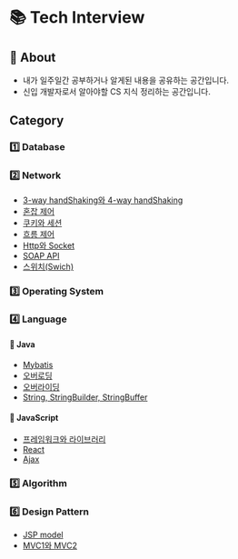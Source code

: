 # 📚 Tech Interview

## 🧩 About
- 내가 일주일간 공부하거나 알게된 내용을 공유하는 공간입니다.
- 신입 개발자로서 알아야할 CS 지식 정리하는 공간입니다.

## Category

### 1️⃣ Database

### 2️⃣ Network
- [3-way handShaking와 4-way handShaking](https://github.com/JegalEun/Dev-Docs/blob/master/Dev-Docs/Network/3-way%20handShaking%20%26%204-way%20handShaking.md)
- [혼잡 제어](https://github.com/JegalEun/Dev-Docs/blob/master/Dev-Docs/Network/Congestion%20control.md)
- [쿠키와 세션](https://github.com/JegalEun/Dev-Docs/blob/master/Dev-Docs/Network/Cookie%20vs%20Session.md)
- [흐름 제어](https://github.com/JegalEun/Dev-Docs/blob/master/Dev-Docs/Network/Flow%20control.md)
- [Http와 Socket](https://github.com/JegalEun/Dev-Docs/blob/master/Dev-Docs/Network/Http%20vs%20Socket.md)
- [SOAP API](https://github.com/JegalEun/Dev-Docs/blob/master/Dev-Docs/Network/SOAP%20API.md)
- [스위치(Swich)](https://github.com/JegalEun/Dev-Docs/blob/master/Dev-Docs/Network/Switch.md)

### 3️⃣ Operating System

### 4️⃣ Language

#### 📒 Java
- [Mybatis](https://github.com/JegalEun/Dev-Docs/blob/master/Dev-Docs/Language/Java/Mybatis.md)
- [오버로딩](https://github.com/JegalEun/Dev-Docs/blob/master/Dev-Docs/Language/Java/Overloading.md)
- [오버라이딩](https://github.com/JegalEun/Dev-Docs/blob/master/Dev-Docs/Language/Java/Overriding.md)
- [String, StringBuilder, StringBuffer](https://github.com/JegalEun/Dev-Docs/blob/master/Dev-Docs/Language/Java/String%2C%20StringBuilder%2C%20StringBuffer.md)

#### 📘 JavaScript
- [프레임워크와 라이브러리](https://github.com/JegalEun/Dev-Docs/blob/master/Dev-Docs/Language/JavaScript/Framework%20vs%20Library.md)
- [React](https://github.com/JegalEun/Dev-Docs/blob/master/Dev-Docs/Language/JavaScript/React.md)
- [Ajax](https://github.com/JegalEun/Dev-Docs/blob/master/Dev-Docs/Language/JavaScript/ajax.md)

### 5️⃣ Algorithm

### 6️⃣ Design Pattern
- [JSP model](https://github.com/JegalEun/Dev-Docs/blob/master/Dev-Docs/Design_Pattern/JSP%20model.md)
- [MVC1와 MVC2](https://github.com/JegalEun/Dev-Docs/blob/master/Dev-Docs/Design_Pattern/MVC1%20vs%20MVC2.md)
